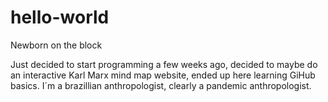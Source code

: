 # hello-world
Newborn on the block

Just decided to start programming a few weeks ago, decided to maybe do an interactive Karl Marx mind map website, ended up here learning GiHub basics. I´m a brazillian anthropologist, clearly a pandemic anthropologist.
